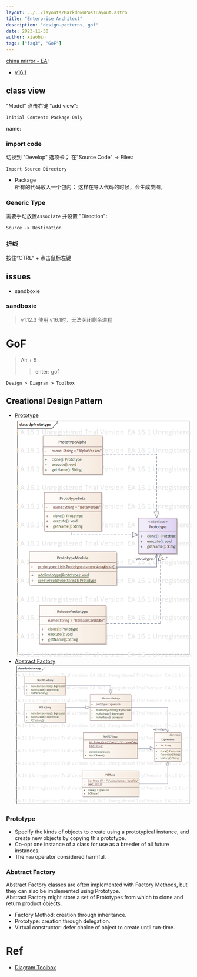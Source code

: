 ```yaml
---
layout: ../../layouts/MarkdownPostLayout.astro
title: "Enterprise Architect"
description: "design-patterns, gof"
date: 2023-11-30
author: xiaobin
tags: ["faq3", "GoF"]
---
```

[china mirror - EA](http://tool.uml.com.cn/ToolsEA/download.asp):
- [v16.1](http://tool.uml.com.cn/ToolsEA/ea16.1/easetup_x86.msi)

## class view
"Model" 点击右键 "add view":
```
Initial Content: Package Only
```
name: <design-patterns name>

### import code
切换到 "Develop" 选项卡；
在"Source Code" -> Files:
```
Import Source Directory
```
- Package    
所有的代码放入一个包内； 这样在导入代码的时候，会生成类图。

### Generic Type
需要手动放置<code>Associate</code> 并设置 "Direction":
```
Source -> Destination
```

### 折线
按住“CTRL” + 点击鼠标左键


## issues
- sandboxie

### sandboxie
> v1.12.3
使用 v16.1时，无法关闭剩余进程


# GoF
> Alt + 5
>> enter: gof
```
Design > Diagram > Toolbox
```

## Creational Design Pattern
- [Prototype](https://sourcemaking.com/design_patterns/prototype)
![dp prototype](https://github.com/tdtc-hrb/cnblogs/raw/master/images/dp-prototype.png)
- [Abstract Factory](https://sourcemaking.com/design_patterns/abstract_factory)
![dp abstract factory](https://github.com/tdtc-hrb/cnblogs/raw/master/images/dp-abstr_factory.png)


### Prototype
- Specify the kinds of objects to create using a prototypical instance, and create new objects by copying this prototype.
- Co-opt one instance of a class for use as a breeder of all future instances.
- The <code>new</code> operator considered harmful.

### Abstract Factory
Abstract Factory classes are often implemented with Factory Methods, 
but they can also be implemented using Prototype.    
Abstract Factory might store a set of Prototypes from which to clone and return product objects.

- Factory Method: creation through inheritance.
- Prototype: creation through delegation.
- Virtual constructor: defer choice of object to create until run-time.


# Ref
- [Diagram Toolbox](https://sparxsystems.com/enterprise_architect_user_guide/14.0/modeling_tools/objecttoolbar.html)
